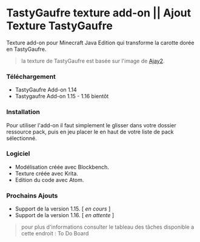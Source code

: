 # TastyGaufre texture add-on || Ajout Texture TastyGaufre

Texture add-on pour Minecraft Java Edition qui transforme la carotte dorée en TastyGaufre.
> la texture de TastyGaufre est basée sur l'image de [Ajay2](https://www.cleanpng.com/png-coffee-breakfast-waffle-toast-fast-food-breakfast-577722/).
### Téléchargement

- TastyGaufre Add-on 1.14
- Tastygaufre Add-on 1.15 - 1.16 bientôt

### Installation

Pour utiliser l'add-on il faut simplement le glisser dans votre dossier ressource pack, puis en jeu
placer le en haut de votre liste de pack sélectionné.

### Logiciel

- Modélisation créée avec Blockbench.
- Texture créée avec Krita.
- Edition du code avec Atom.

### Prochains Ajouts

- Support de la version 1.15. [ _en cours_ ]
- Support de la version 1.16. [ _en attente_ ]

> pour plus d'informations consulter le tableau des tâches disponible a cette endroit : To Do Board
